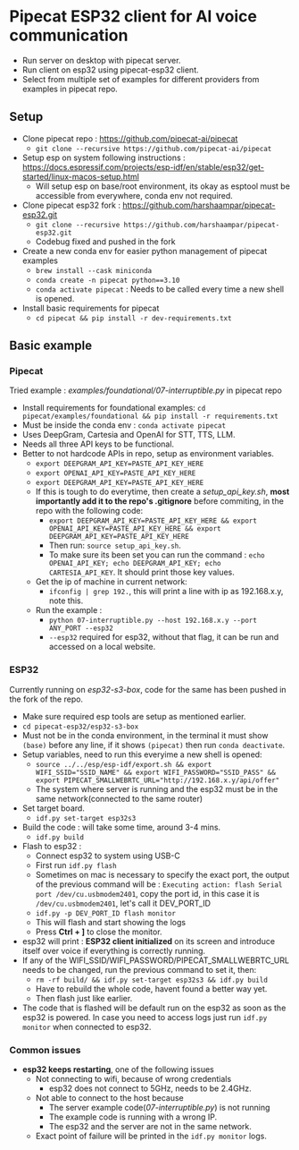 # Pipecat ESP32 client for AI voice communication

- Run server on desktop with pipecat server.
- Run client on esp32 using pipecat-esp32 client.
- Select from multiple set of examples for different providers from examples in pipecat repo.

## Setup
- Clone pipecat repo : https://github.com/pipecat-ai/pipecat
  - `git clone --recursive https://github.com/pipecat-ai/pipecat`
- Setup esp on system following instructions : https://docs.espressif.com/projects/esp-idf/en/stable/esp32/get-started/linux-macos-setup.html
  - Will setup esp on base/root environment, its okay as esptool must be accessible from everywhere, conda env not required.
- Clone pipecat esp32 fork : https://github.com/harshaampar/pipecat-esp32.git
  - `git clone --recursive https://github.com/harshaampar/pipecat-esp32.git`
  - Codebug fixed and pushed in the fork
- Create a new conda env for easier python management of pipecat examples
  - `brew install --cask miniconda`
  - `conda create -n pipecat python==3.10`
  - `conda activate pipecat` : Needs to be called every time a new shell is opened.
- Install basic requirements for pipecat
  - `cd pipecat && pip install -r dev-requirements.txt`

## Basic example

### Pipecat 
Tried example : _examples/foundational/07-interruptible.py_ in pipecat repo
- Install requirements for foundational examples: `cd pipecat/examples/foundational && pip install -r requirements.txt`
- Must be inside the conda env : `conda activate pipecat`
- Uses DeepGram, Cartesia and OpenAI for STT, TTS, LLM.
- Needs all three API keys to be functional.
- Better to not hardcode APIs in repo, setup as environment variables.
  - `export DEEPGRAM_API_KEY=PASTE_API_KEY_HERE`
  - `export OPENAI_API_KEY=PASTE_API_KEY_HERE`
  - `export DEEPGRAM_API_KEY=PASTE_API_KEY_HERE`
  - If this is tough to do everytime, then create a _setup_api_key.sh_, **most importantly add it to the repo's .gitignore** before commiting, in the repo with the following code:
    - `export DEEPGRAM_API_KEY=PASTE_API_KEY_HERE && export OPENAI_API_KEY=PASTE_API_KEY_HERE && export DEEPGRAM_API_KEY=PASTE_API_KEY_HERE`
    - Then run: `source setup_api_key.sh`.
    - To make sure its been set you can run the command : `echo OPENAI_API_KEY; echo DEEPGRAM_API_KEY; echo CARTESIA_API_KEY`. It should print those key values.
  - Get the ip of machine in current network:
    - `ifconfig | grep 192.`, this will print a line with ip as 192.168.x.y, note this.
  - Run the example :
    - `python 07-interruptible.py --host 192.168.x.y --port ANY_PORT --esp32`
    - `--esp32` required for esp32, without that flag, it can be run and accessed on a local website.

### ESP32
Currently running on _esp32-s3-box_, code for the same has been pushed in the fork of the repo.
- Make sure required esp tools are setup as mentioned earlier.
- `cd pipecat-esp32/esp32-s3-box`
- Must not be in the conda environment, in the terminal it must show `(base)` before any line, if it shows `(pipecat)` then run `conda deactivate`.
- Setup variables, need to run this everyime a new shell is opened:
  - `source ../../esp/esp-idf/export.sh && export WIFI_SSID="SSID_NAME" && export WIFI_PASSWORD="SSID_PASS" && export PIPECAT_SMALLWEBRTC_URL="http://192.168.x.y/api/offer"`
  - The system where server is running and the esp32 must be in the same network(connected to the same router)
- Set target board.
  - `idf.py set-target esp32s3`
- Build the code : will take some time, around 3-4 mins.
  - `idf.py build`
- Flash to esp32 :
  - Connect esp32 to system using USB-C
  - First run `idf.py flash`
  - Sometimes on mac is necessary to specify the exact port, the output of the previous command will be :
    `Executing action: flash
    Serial port /dev/cu.usbmodem2401`, copy the port id, in this case it is `/dev/cu.usbmodem2401`, let's call it DEV_PORT_ID
  - `idf.py -p DEV_PORT_ID flash monitor`
  - This will flash and start showing the logs 
  - Press **Ctrl + ]** to close the monitor.
- esp32 will print : **ESP32 client initialized** on its screen and introduce itself over voice if everything is correctly running.
- If any of the WIFI_SSID/WIFI_PASSWORD/PIPECAT_SMALLWEBRTC_URL needs to be changed, run the previous command to set it, then:
  - `rm -rf build/ && idf.py set-target esp32s3 && idf.py build`
  - Have to rebuild the whole code, havent found a better way yet.
  - Then flash just like earlier.
- The code that is flashed will be default run on the esp32 as soon as the esp32 is powered. In case you need to access logs just run `idf.py monitor` when connected to esp32.

### Common issues
- **esp32 keeps restarting**, one of the following issues
  - Not connecting to wifi, because of wrong credentials
    - esp32 does not connect to 5GHz, needs to be 2.4GHz.
  - Not able to connect to the host because
    - The server example code(_07-interruptible.py_) is not running
    - The example code is running with a wrong IP.
    - The esp32 and the server are not in the same network.
  - Exact point of failure will be printed in the `idf.py monitor` logs.
